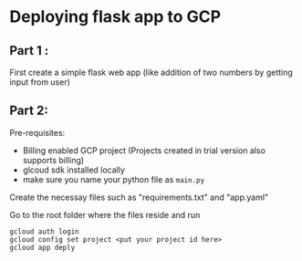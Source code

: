 # Deploying flask app to GCP

## Part 1 :

First create a simple flask web app (like addition of two numbers by getting input from user)

## Part 2:

Pre-requisites:
- Billing enabled GCP project (Projects created in trial version also supports billing)
- glcoud sdk installed locally
- make sure you name your python file as `main.py`

Create the necessay files such as "requirements.txt" and "app.yaml"

Go to the root folder where the files reside and run
```
gcloud auth login
gcloud config set project <put your project id here>
gcloud app deply
```



